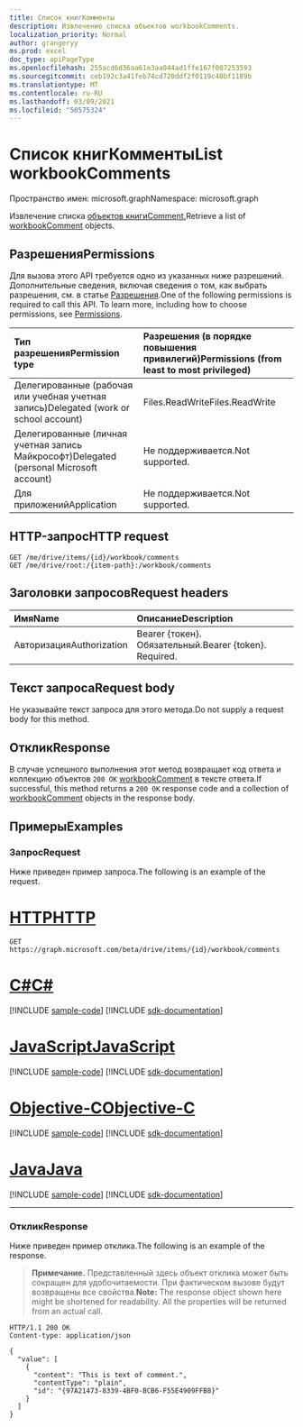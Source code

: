 ```yaml
---
title: Список книгКомменты
description: Извлечение списка объектов workbookComments.
localization_priority: Normal
author: grangeryy
ms.prod: excel
doc_type: apiPageType
ms.openlocfilehash: 255acd6d36aa61e3aa044ad1ffe167f007253593
ms.sourcegitcommit: ceb192c3a41feb74cd720ddf2f0119c48bf1189b
ms.translationtype: MT
ms.contentlocale: ru-RU
ms.lasthandoff: 03/09/2021
ms.locfileid: "50575324"
---
```

# <a name="list-workbookcomments"></a><span data-ttu-id="b3bf2-103">Список книгКомменты</span><span class="sxs-lookup"><span data-stu-id="b3bf2-103">List workbookComments</span></span>

<span data-ttu-id="b3bf2-104">Пространство имен: microsoft.graph</span><span class="sxs-lookup"><span data-stu-id="b3bf2-104">Namespace: microsoft.graph</span></span>

<span data-ttu-id="b3bf2-105">Извлечение списка [объектов книгиComment.](../resources/workbookcomment.md)</span><span class="sxs-lookup"><span data-stu-id="b3bf2-105">Retrieve a list of  [workbookComment](../resources/workbookcomment.md) objects.</span></span>

## <a name="permissions"></a><span data-ttu-id="b3bf2-106">Разрешения</span><span class="sxs-lookup"><span data-stu-id="b3bf2-106">Permissions</span></span>

<span data-ttu-id="b3bf2-p101">Для вызова этого API требуется одно из указанных ниже разрешений. Дополнительные сведения, включая сведения о том, как выбрать разрешения, см. в статье [Разрешения](/graph/permissions-reference).</span><span class="sxs-lookup"><span data-stu-id="b3bf2-p101">One of the following permissions is required to call this API. To learn more, including how to choose permissions, see [Permissions](/graph/permissions-reference).</span></span>

| <span data-ttu-id="b3bf2-109">Тип разрешения</span><span class="sxs-lookup"><span data-stu-id="b3bf2-109">Permission type</span></span>                        | <span data-ttu-id="b3bf2-110">Разрешения (в порядке повышения привилегий)</span><span class="sxs-lookup"><span data-stu-id="b3bf2-110">Permissions (from least to most privileged)</span></span> |
|:---------------------------------------|:--------------------------------------------|
| <span data-ttu-id="b3bf2-111">Делегированные (рабочая или учебная учетная запись)</span><span class="sxs-lookup"><span data-stu-id="b3bf2-111">Delegated (work or school account)</span></span>     | <span data-ttu-id="b3bf2-112">Files.ReadWrite</span><span class="sxs-lookup"><span data-stu-id="b3bf2-112">Files.ReadWrite</span></span> |
| <span data-ttu-id="b3bf2-113">Делегированные (личная учетная запись Майкрософт)</span><span class="sxs-lookup"><span data-stu-id="b3bf2-113">Delegated (personal Microsoft account)</span></span> | <span data-ttu-id="b3bf2-114">Не поддерживается.</span><span class="sxs-lookup"><span data-stu-id="b3bf2-114">Not supported.</span></span> |
| <span data-ttu-id="b3bf2-115">Для приложений</span><span class="sxs-lookup"><span data-stu-id="b3bf2-115">Application</span></span>                            | <span data-ttu-id="b3bf2-116">Не поддерживается.</span><span class="sxs-lookup"><span data-stu-id="b3bf2-116">Not supported.</span></span> |

## <a name="http-request"></a><span data-ttu-id="b3bf2-117">HTTP-запрос</span><span class="sxs-lookup"><span data-stu-id="b3bf2-117">HTTP request</span></span>

<!-- { "blockType": "ignored" } -->

```http
GET /me/drive/items/{id}/workbook/comments
GET /me/drive/root:/{item-path}:/workbook/comments
```

## <a name="request-headers"></a><span data-ttu-id="b3bf2-118">Заголовки запросов</span><span class="sxs-lookup"><span data-stu-id="b3bf2-118">Request headers</span></span>

| <span data-ttu-id="b3bf2-119">Имя</span><span class="sxs-lookup"><span data-stu-id="b3bf2-119">Name</span></span>      |<span data-ttu-id="b3bf2-120">Описание</span><span class="sxs-lookup"><span data-stu-id="b3bf2-120">Description</span></span>|
|:----------|:----------|
| <span data-ttu-id="b3bf2-121">Авторизация</span><span class="sxs-lookup"><span data-stu-id="b3bf2-121">Authorization</span></span> | <span data-ttu-id="b3bf2-p102">Bearer {токен}. Обязательный.</span><span class="sxs-lookup"><span data-stu-id="b3bf2-p102">Bearer {token}. Required.</span></span> |

## <a name="request-body"></a><span data-ttu-id="b3bf2-124">Текст запроса</span><span class="sxs-lookup"><span data-stu-id="b3bf2-124">Request body</span></span>

<span data-ttu-id="b3bf2-125">Не указывайте текст запроса для этого метода.</span><span class="sxs-lookup"><span data-stu-id="b3bf2-125">Do not supply a request body for this method.</span></span>

## <a name="response"></a><span data-ttu-id="b3bf2-126">Отклик</span><span class="sxs-lookup"><span data-stu-id="b3bf2-126">Response</span></span>

<span data-ttu-id="b3bf2-127">В случае успешного выполнения этот метод возвращает код ответа и коллекцию объектов `200 OK` [workbookComment](../resources/workbookcomment.md) в тексте ответа.</span><span class="sxs-lookup"><span data-stu-id="b3bf2-127">If successful, this method returns a `200 OK` response code and a collection of [workbookComment](../resources/workbookcomment.md) objects in the response body.</span></span>

## <a name="examples"></a><span data-ttu-id="b3bf2-128">Примеры</span><span class="sxs-lookup"><span data-stu-id="b3bf2-128">Examples</span></span>

### <a name="request"></a><span data-ttu-id="b3bf2-129">Запрос</span><span class="sxs-lookup"><span data-stu-id="b3bf2-129">Request</span></span>

<span data-ttu-id="b3bf2-130">Ниже приведен пример запроса.</span><span class="sxs-lookup"><span data-stu-id="b3bf2-130">The following is an example of the request.</span></span>

# <a name="http"></a>[<span data-ttu-id="b3bf2-131">HTTP</span><span class="sxs-lookup"><span data-stu-id="b3bf2-131">HTTP</span></span>](#tab/http)
<!-- {
  "blockType": "request",
  "name": "get_comments"
}-->

```msgraph-interactive
GET https://graph.microsoft.com/beta/drive/items/{id}/workbook/comments
```
# <a name="c"></a>[<span data-ttu-id="b3bf2-132">C#</span><span class="sxs-lookup"><span data-stu-id="b3bf2-132">C#</span></span>](#tab/csharp)
[!INCLUDE [sample-code](../includes/snippets/csharp/get-comments-csharp-snippets.md)]
[!INCLUDE [sdk-documentation](../includes/snippets/snippets-sdk-documentation-link.md)]

# <a name="javascript"></a>[<span data-ttu-id="b3bf2-133">JavaScript</span><span class="sxs-lookup"><span data-stu-id="b3bf2-133">JavaScript</span></span>](#tab/javascript)
[!INCLUDE [sample-code](../includes/snippets/javascript/get-comments-javascript-snippets.md)]
[!INCLUDE [sdk-documentation](../includes/snippets/snippets-sdk-documentation-link.md)]

# <a name="objective-c"></a>[<span data-ttu-id="b3bf2-134">Objective-C</span><span class="sxs-lookup"><span data-stu-id="b3bf2-134">Objective-C</span></span>](#tab/objc)
[!INCLUDE [sample-code](../includes/snippets/objc/get-comments-objc-snippets.md)]
[!INCLUDE [sdk-documentation](../includes/snippets/snippets-sdk-documentation-link.md)]

# <a name="java"></a>[<span data-ttu-id="b3bf2-135">Java</span><span class="sxs-lookup"><span data-stu-id="b3bf2-135">Java</span></span>](#tab/java)
[!INCLUDE [sample-code](../includes/snippets/java/get-comments-java-snippets.md)]
[!INCLUDE [sdk-documentation](../includes/snippets/snippets-sdk-documentation-link.md)]

---


### <a name="response"></a><span data-ttu-id="b3bf2-136">Отклик</span><span class="sxs-lookup"><span data-stu-id="b3bf2-136">Response</span></span>

<span data-ttu-id="b3bf2-137">Ниже приведен пример отклика.</span><span class="sxs-lookup"><span data-stu-id="b3bf2-137">The following is an example of the response.</span></span>

> <span data-ttu-id="b3bf2-p103">**Примечание.** Представленный здесь объект отклика может быть сокращен для удобочитаемости. При фактическом вызове будут возвращены все свойства.</span><span class="sxs-lookup"><span data-stu-id="b3bf2-p103">**Note:** The response object shown here might be shortened for readability. All the properties will be returned from an actual call.</span></span>

<!-- {
  "blockType": "response",
  "truncated": true,
  "@odata.type": "microsoft.graph.workbookComment",
  "isCollection": true
} -->

```http
HTTP/1.1 200 OK
Content-type: application/json

{
  "value": [
    {
      "content": "This is text of comment.",
      "contentType": "plain",
      "id": "{97A21473-8339-4BF0-BCB6-F55E4909FFB8}"
    }
  ]
}
```

<!-- uuid: 16cd6b66-4b1a-43a1-adaf-3a886856ed98
2019-02-04 14:57:30 UTC -->
<!-- {
  "type": "#page.annotation",
  "description": "List comments",
  "keywords": "",
  "section": "documentation",
  "tocPath": ""
}-->


